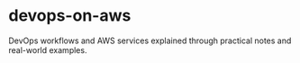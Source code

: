 # devops-on-aws
DevOps workflows and AWS services explained through practical notes and real-world examples.
